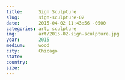 ```yaml
---
title:  	Sign Sculpture
slug:		sign-sculpture-02
date:   	2015-04-02 11:43:56 -0500
categories: art, sculpture
img:		art/2015-02-sign-sculpture.jpg
year:		2015
medium:		wood
city:		Chicago
state:
country:
size:
---
```


